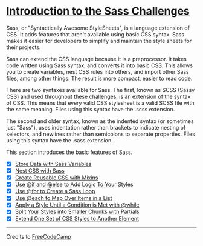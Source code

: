 # [Introduction to the Sass Challenges](https://learn.freecodecamp.org/front-end-libraries/sass)

Sass, or "Syntactically Awesome StyleSheets", is a language extension of CSS. It adds features that aren't available using basic CSS syntax. Sass makes it easier for developers to simplify and maintain the style sheets for their projects.

Sass can extend the CSS language because it is a preprocessor. It takes code written using Sass syntax, and converts it into basic CSS. This allows you to create variables, nest CSS rules into others, and import other Sass files, among other things. The result is more compact, easier to read code.

There are two syntaxes available for Sass. The first, known as SCSS (Sassy CSS) and used throughout these challenges, is an extension of the syntax of CSS. This means that every valid CSS stylesheet is a valid SCSS file with the same meaning. Files using this syntax have the .scss extension.

The second and older syntax, known as the indented syntax (or sometimes just "Sass"), uses indentation rather than brackets to indicate nesting of selectors, and newlines rather than semicolons to separate properties. Files using this syntax have the .sass extension.

This section introduces the basic features of Sass.

- [x] [Store Data with Sass Variables](01-store-data-with-sass-variables.md)
- [x] [Nest CSS with Sass](02-nest-css-with-sass.md)
- [x] [Create Reusable CSS with Mixins](03-create-reusable-css-with-mixins.md)
- [x] [Use @if and @else to Add Logic To Your Styles](04-use-if-and-else-to-add-logic-to-your-styles.md)
- [x] [Use @for to Create a Sass Loop](05-use-for-to-create-a-sass-loop.md)
- [x] [Use @each to Map Over Items in a List](06-use-each-to-map-over-items-in-a-list.md)
- [x] [Apply a Style Until a Condition is Met with @while](07-apply-a-style-until-a-condition-is-met-with-while.md)
- [x] [Split Your Styles into Smaller Chunks with Partials](08-split-your-styles-into-smaller-chunks-with-partials.md)
- [x] [Extend One Set of CSS Styles to Another Element](09-extend-one-set-of-css-styles-to-another-element.md)

---

Credits to [FreeCodeCamp](https://www.freecodecamp.org/)